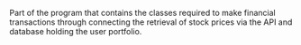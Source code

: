 Part of the program that contains the classes required to make financial transactions through connecting the retrieval of stock prices via the API and database holding the user portfolio.
